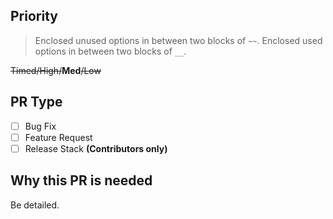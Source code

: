 ## Priority
> Enclosed unused options in between two blocks of `~~`. Enclosed used options in between two blocks of `__`.

~~Timed/High/~~__Med__~~/Low~~

## PR Type
- [ ] Bug Fix
- [ ] Feature Request
- [ ] Release Stack __(Contributors only)__

## Why this PR is needed
Be detailed.
